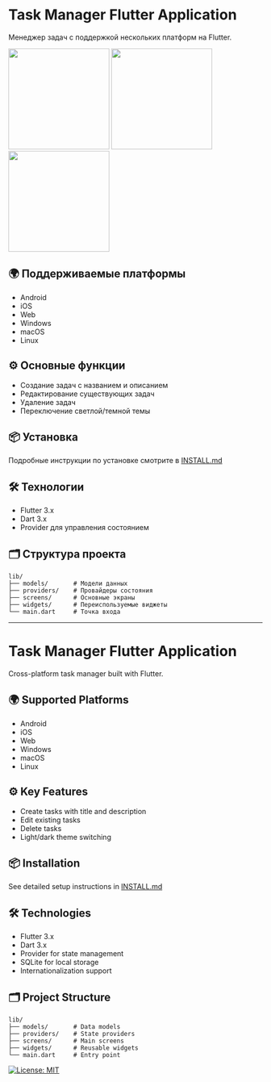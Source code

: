 # Task Manager Flutter Application

Менеджер задач с поддержкой нескольких платформ на Flutter.

<img src="https://storage.yandexcloud.net/spike2250-datasets/Screens/Task_manager_flutter/Screenshot_20250313_220223.png" width="200">
<img src="https://storage.yandexcloud.net/spike2250-datasets/Screens/Task_manager_flutter/Screenshot_20250313_220311.png" width="200">
<img src="https://storage.yandexcloud.net/spike2250-datasets/Screens/Task_manager_flutter/Screenshot_20250313_220401.png" width="200">

## 🌍 Поддерживаемые платформы
- Android
- iOS
- Web
- Windows
- macOS
- Linux

## ⚙️ Основные функции
- Создание задач с названием и описанием
- Редактирование существующих задач
- Удаление задач
- Переключение светлой/темной темы

## 📦 Установка
Подробные инструкции по установке смотрите в [INSTALL.md](https://github.com/Spike2250/task_manager_flutter/INSTALL.md)

## 🛠 Технологии
- Flutter 3.x
- Dart 3.x
- Provider для управления состоянием

## 🗂 Структура проекта
```
lib/
├── models/       # Модели данных
├── providers/    # Провайдеры состояния
├── screens/      # Основные экраны
├── widgets/      # Переиспользуемые виджеты
└── main.dart     # Точка входа
```

---

# Task Manager Flutter Application

Cross-platform task manager built with Flutter.

## 🌍 Supported Platforms
- Android
- iOS
- Web
- Windows
- macOS
- Linux

## ⚙️ Key Features
- Create tasks with title and description
- Edit existing tasks
- Delete tasks
- Light/dark theme switching

## 📦 Installation
See detailed setup instructions in [INSTALL.md](https://github.com/Spike2250/task_manager_flutter/INSTALL.md)

## 🛠 Technologies
- Flutter 3.x
- Dart 3.x
- Provider for state management
- SQLite for local storage
- Internationalization support

## 🗂 Project Structure
```
lib/
├── models/       # Data models
├── providers/    # State providers
├── screens/      # Main screens
├── widgets/      # Reusable widgets
└── main.dart     # Entry point
```

[![License: MIT](https://img.shields.io/badge/License-MIT-yellow.svg)](https://opensource.org/licenses/MIT)
